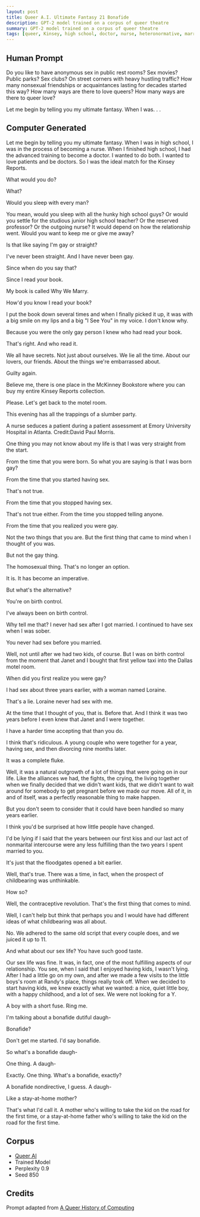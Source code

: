 ```yaml
---
layout: post
title: Queer A.I. Ultimate Fantasy 21 Bonafide
description: GPT-2 model trained on a corpus of queer theatre
summary: GPT-2 model trained on a corpus of queer theatre
tags: [queer, Kinsey, high school, doctor, nurse, heteronormative, marriage, divorce, birth control, slumber party, child care, machine learning, GPT-2, RunwayML]
---
```


## Human Prompt

Do you like to have anonymous sex in public rest rooms? Sex movies? Public parks? Sex clubs? On street corners with heavy hustling traffic? How many nonsexual friendships or acquaintances lasting for decades started this way? How many ways are there to love queers? How many ways are there to queer love?

Let me begin by telling you my ultimate fantasy. When I was. . .

## Computer Generated

Let me begin by telling you my ultimate fantasy. When I was in high school, I was in the process of becoming a nurse. When I finished high school, I had the advanced training to become a doctor. I wanted to do both. I wanted to love patients and be doctors. So I was the ideal match for the Kinsey Reports.

What would you do?

What?

Would you sleep with every man?

You mean, would you sleep with all the hunky high school guys? Or would you settle for the studious junior high school teacher? Or the reserved professor? Or the outgoing nurse?
It would depend on how the relationship went. Would you want to keep me or give me away?

Is that like saying I'm gay or straight?

I've never been straight. And I have never been gay.

Since when do you say that?

Since I read your book.

My book is called Why We Marry.

How'd you know I read your book?

I put the book down several times and when I finally picked it up, it was with a big smile on my lips and a big "I See You" in my voice. I don't know why.

Because you were the only gay person I knew who had read your book.

That's right. And who read it.

We all have secrets. Not just about ourselves. We lie all the time. About our lovers, our friends. About the things we're embarrassed about.

Guilty again.

Believe me, there is one place in the McKinney Bookstore where you can buy my entire Kinsey Reports collection.

Please. Let's get back to the motel room.

This evening has all the trappings of a slumber party.

A nurse seduces a patient during a patient assessment at Emory University Hospital in Atlanta. Credit:David Paul Morris.

One thing you may not know about my life is that I was very straight from the start.

From the time that you were born. So what you are saying is that I was born gay?

From the time that you started having sex.

That's not true.

From the time that you stopped having sex.

That's not true either. From the time you stopped telling anyone.

From the time that you realized you were gay.

Not the two things that you are. But the first thing that came to mind when I thought of you was.

But not the gay thing.

The homosexual thing. That's no longer an option.

It is. It has become an imperative.

But what's the alternative?

You're on birth control.

I've always been on birth control.

Why tell me that? I never had sex after I got married. I continued to have sex when I was sober.

You never had sex before you married.

Well, not until after we had two kids, of course. But I was on birth control from the moment that Janet and I bought that first yellow taxi into the Dallas motel room.

When did you first realize you were gay?

I had sex about three years earlier, with a woman named Loraine.

That's a lie. Loraine never had sex with me.

At the time that I thought of you, that is. Before that. And I think it was two years before I even knew that Janet and I were together.

I have a harder time accepting that than you do.

I think that's ridiculous. A young couple who were together for a year, having sex, and then divorcing nine months later.

It was a complete fluke.

Well, it was a natural outgrowth of a lot of things that were going on in our life. Like the alliances we had, the fights, the crying, the living together when we finally decided that we didn't want kids, that we didn't want to wait around for somebody to get pregnant before we made our move. All of it, in and of itself, was a perfectly reasonable thing to make happen.

But you don't seem to consider that it could have been handled so many years earlier.

I think you'd be surprised at how little people have changed.

I'd be lying if I said that the years between our first kiss and our last act of nonmarital intercourse were any less fulfilling than the two years I spent married to you.

It's just that the floodgates opened a bit earlier.

Well, that's true. There was a time, in fact, when the prospect of childbearing was unthinkable.

How so?

Well, the contraceptive revolution. That's the first thing that comes to mind.

Well, I can't help but think that perhaps you and I would have had different ideas of what childbearing was all about.

No. We adhered to the same old script that every couple does, and we juiced it up to 11.

And what about our sex life? You have such good taste.

Our sex life was fine. It was, in fact, one of the most fulfilling aspects of our relationship. You see, when I said that I enjoyed having kids, I wasn't lying. After I had a little go on my own, and after we made a few visits to the little boys's room at Randy's place, things really took off. When we decided to start having kids, we knew exactly what we wanted: a nice, quiet little boy, with a happy childhood, and a lot of sex. We were not looking for a Y.

A boy with a short fuse. Ring me.

I'm talking about a bonafide dutiful daugh-

Bonafide?

Don't get me started. I'd say bonafide.

So what's a bonafide daugh-

One thing. A daugh-

Exactly. One thing. What's a bonafide, exactly?

A bonafide nondirective, I guess. A daugh-

Like a stay-at-home mother?

That's what I'd call it. A mother who's willing to take the kid on the road for the first time, or a stay-at-home father who's willing to take the kid on the road for the first time.

## Corpus

- [Queer AI](/queerai)
- Trained Model
- Perplexity 0.9
- Seed 850

## Credits

Prompt adapted from [A Queer History of Computing](https://rhizome.org/editorial/2013/feb/19/queer-computing-1/)
